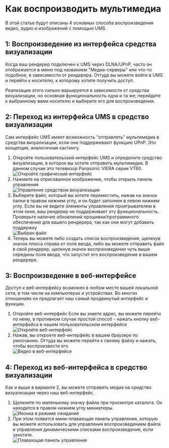# Как воспроизводить мультимедиа

В этой статье будут описаны 4 основных способа воспроизведения видео, аудио и изображений с помощью UMS.

## 1: Воспроизведение из интерфейса средства визуализации

Когда ваш рендерер подключен к UMS через DLNA/UPnP, часто он отображается в меню под названием "Медиа-серверы" или что-то подобное, в зависимости от рендерера. Оттуда вы можете войти в UMS и перейти к носителю, к которому хотите получить доступ.

Реализация этого сильно варьируется в зависимости от средства визуализации, но основная функциональность одна и та же; перейдите к выбранному вами носителю и выберите его для воспроизведения.

## 2: Переход из интерфейса UMS в средство визуализации

Сам интерфейс UMS имеет возможность "отправлять" мультимедиа в средства визуализации, если они поддерживают функцию UPnP. Это концепция, аналогичная кастингу.

1. Откройте пользовательский интерфейс UMS и определите средство визуализации, в которое вы хотите отправить мультимедиа. В данном случае это телевизор Panasonic VIERA серии VT60.  
   ![Откройте графический интерфейс](@site/docs/guides/img/how-to-play-media-1.png)
2. Нажмите на отрисованное изображение, чтобы открыть панель управления  
   ![Управление средством визуализации](@site/docs/guides/img/how-to-play-media-2.png)
3. Выберите файл, который вы хотите переместить, нажав на значок папки в правом нижнем углу, и он будет заполнен в левом нижнем углу. Если вы не видите элементы управления проигрывателем в этом окне, ваш рендерер не поддерживает эту функциональность. Проверьте наличие обновлений прошивки/программного обеспечения для вашего рендерера, так как они могут добавить поддержку  
   ![Выбран файл](@site/docs/guides/img/how-to-play-media-3.png)
4. Теперь вы можете либо создать список воспроизведения, щелкнув значок плюса справа от поля ввода, либо вы можете отправить файл в свой рендерер, щелкнув значок воспроизведения чуть выше середины поля ввода, что запустит его воспроизведение в вашем рендерере.

## 3: Воспроизведение в веб-интерфейсе

Доступ к веб-интерфейсу возможен в любом месте вашей локальной сети, в том числе на компьютерах и устройствах. Во многих отношениях он предлагает наш самый продвинутый интерфейс и функции.

1. Откройте веб-интерфейс Если вы знаете адрес, вы можете перейти по нему, в противном случае простой способ - нажать кнопку веб-интерфейса в нашем пользовательском интерфейсе  
   ![Откройте веб-интерфейс](@site/docs/guides/img/how-to-play-media-4.png)
2. Нажав, вы откроете веб-интерфейс в вашем браузере по умолчанию. Оттуда вы можете перейти к своему файлу и нажать, чтобы воспроизвести его  
   ![Видео в веб-интерфейсе](@site/docs/guides/img/how-to-play-media-5.png)

## 4: Переход из веб-интерфейса в средство визуализации

Как и выше в варианте 2, вы можете отправить медиа на средство визуализации через наш веб-интерфейс.

1. Щелкните по маленькому значку файла при просмотре каталога. Он находится в правом нижнем углу миниатюры.  
   ![Иконка в режиме ожидания](@site/docs/guides/img/how-to-play-media-6.png)
2. При этом появится мини-плавающая панель управления, которую вы можете использовать для управления воспроизведением файла и управления динамическими списками воспроизведения, если захотите.  
   ![Плавающая панель управления](@site/docs/guides/img/how-to-play-media-7.png)
